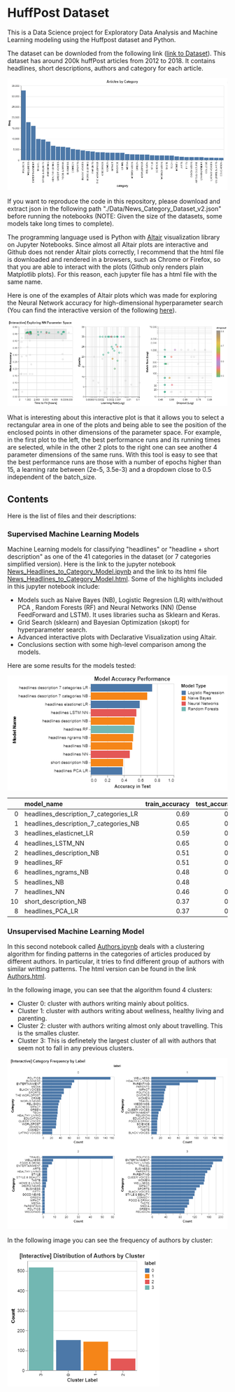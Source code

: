 # HuffPost Dataset

This is a Data Science project for Exploratory Data Analysis and Machine Learning modeling using the Huffpost dataset and Python. 

The dataset can be downloded from the following link ([link to Dataset](https://www.kaggle.com/rmisra/news-category-dataset)). This dataset has around 200k huffPost articles from 2012 to 2018. It contains headlines, short descriptions, authors and category for each article.

![Frequency by Category](./imgs/FreqByCategory.PNG)

If you want to reproduce the code in this repository, please download and extract json in the following path "./Data/News_Category_Dataset_v2.json" before running the notebooks (NOTE: Given the size of the datasets, some models take long times to complete).

The programming language used is Python with [Altair](https://altair-viz.github.io/) visualization library on Jupyter Notebooks. Since almost all Altair plots are interactive and Github does not render Altair plots correctly, I recommend that the html file is downloaded and rendered in a browsers, such as Chrome or Firefox, so that you are able to interact with the plots (Github only renders plain Matplotlib plots). For this reason, each jupyter file has a html file with the same name. 

Here is one of the examples of Altair plots which was made for exploring the Neural Network accuracy for high-dimensional hyperparameter search (You can find the interactive version of the following [here](https://github.com/sotomsa/HuffPostDataSet/blob/main/News_Headlines_to_Category_Model.html)).

![Neural Network High Dimensional Parameter Space Visualization](./imgs/NN_parameter_space.PNG)

What is interesting about this interactive plot is that it allows you to select a rectangular area in one of the plots and being able to see the position of the enclosed points in other dimensions of the parameter space. For example, in the first plot to the left, the best performance runs and its running times are selected, while in the other 2 plots to the right one can see another 4 parameter dimensions of the same runs. With this tool is easy to see that the best performance runs are those with a number of epochs higher than 15, a learning rate between (2e-5, 3.5e-3) and a dropdown close to 0.5 independent of the batch_size.

## Contents

Here is the list of files and their descriptions:

### Supervised Machine Learning Models

Machine Learning models for classifying "headlines" or "headline + short description" as one of the 41 categories in the dataset (or 7 categories simplified version). Here is the link to the jupyter notebook [News_Headlines_to_Category_Model.ipynb](https://github.com/sotomsa/HuffPostDataSet/blob/main/News_Headlines_to_Category_Model.ipynb) and the link to its html file [News_Headlines_to_Category_Model.html](https://github.com/sotomsa/HuffPostDataSet/blob/main/News_Headlines_to_Category_Model.html). Some of the highlights included in this jupyter notebook include:

- Models such as Naive Bayes (NB), Logistic Regresion (LR) with/without PCA , Random Forests (RF) and Neural Networks (NN) (Dense FeedForward and LSTM). It uses libraries sucha as Sklearn and Keras.
- Grid Search (sklearn) and Bayesian Optimization (skopt) for hyperparameter search.
- Advanced interactive plots with Declarative Visualization using Altair.
- Conclusions section with some high-level comparison among the models.

Here are some results for the models tested:

![Accuracy of the Models](./imgs/results.PNG)


|    | model_name                            |   train_accuracy |   test_accuracy |
|---:|:--------------------------------------|-----------------:|----------------:|
|  0 | headlines_description_7_categories_LR |             0.69 |            0.74 |
|  1 | headlines_description_7_categories_NB |             0.65 |            0.68 |
|  3 | headlines_elasticnet_LR               |             0.59 |            0.59 |
|  4 | headlines_LSTM_NN                     |             0.65 |            0.55 |
|  2 | headlines_description_NB              |             0.51 |            0.53 |
|  9 | headlines_RF                          |             0.51 |            0.52 |
|  6 | headlines_ngrams_NB                   |             0.48 |            0.51 |
|  5 | headlines_NB                          |             0.48 |            0.5  |
|  7 | headlines_NN                          |             0.46 |            0.47 |
| 10 | short_description_NB                  |             0.37 |            0.39 |
|  8 | headlines_PCA_LR                      |             0.37 |            0.38 |

### Unsupervised Machine Learning Model

In this second notebook called [Authors.ipynb](https://github.com/sotomsa/HuffPostDataSet/blob/main/Authors.ipynb) deals with a clustering algorithm for finding patterns in the categories of articles produced by different authors. In particular, it tries to find different group of authors with similar writting patterns. The html version can be found in the link [Authors.html](https://github.com/sotomsa/HuffPostDataSet/blob/main/News_Headlines_to_Category_Model.html).

In the following image, you can see that the algorithm found 4 clusters:

- Cluster 0: cluster with authors writing mainly about politics.
- Cluster 1: cluster with authors writing about wellness, healthy living and parenting.
- Cluster 2: cluster with authors writing almost only about travelling. This is the smalles cluster.
- Cluster 3: This is definetely the largest cluster of all with authors that seem not to fall in any previous clusters.

![Categories by Cluster](./imgs/categories_freq_by_cluster.PNG)

In the following image you can see the frequency of authors by cluster:

![Frequency by Cluster](./imgs/freq_by_cluster.PNG)